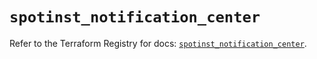 # `spotinst_notification_center`

Refer to the Terraform Registry for docs: [`spotinst_notification_center`](https://registry.terraform.io/providers/spotinst/spotinst/1.223.0/docs/resources/notification_center).
